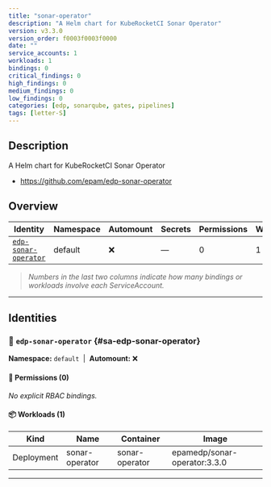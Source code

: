 ```yaml
---
title: "sonar-operator"
description: "A Helm chart for KubeRocketCI Sonar Operator"
version: v3.3.0
version_order: f0003f0003f0000
date: ""
service_accounts: 1
workloads: 1
bindings: 0
critical_findings: 0
high_findings: 0
medium_findings: 0
low_findings: 0
categories: [edp, sonarqube, gates, pipelines]
tags: [letter-S]
---
```


## Description

A Helm chart for KubeRocketCI Sonar Operator

- https://github.com/epam/edp-sonar-operator

## Overview

| Identity                                       | Namespace | Automount | Secrets | Permissions | Workloads | Risk |
| ---------------------------------------------- | --------- | --------- | ------- | ----------- | --------- | ---- |
| [`edp-sonar-operator`](#sa-edp-sonar-operator) | default   | ❌        | —       | 0           | 1         | —    |

> _Numbers in the last two columns indicate how many bindings or workloads involve each ServiceAccount._

---

## Identities

### 🤖 `edp-sonar-operator` {#sa-edp-sonar-operator}

**Namespace:** `default`  |  **Automount:** ❌

#### 🔑 Permissions (0)

_No explicit RBAC bindings._

#### 📦 Workloads (1)

| Kind       | Name           | Container      | Image                        |
| ---------- | -------------- | -------------- | ---------------------------- |
| Deployment | sonar-operator | sonar-operator | epamedp/sonar-operator:3.3.0 |

---
